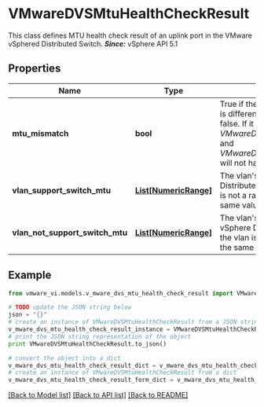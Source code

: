 # VMwareDVSMtuHealthCheckResult

This class defines MTU health check result of an uplink port in the VMware vSphered Distributed Switch.  ***Since:*** vSphere API 5.1 

## Properties
Name | Type | Description | Notes
------------ | ------------- | ------------- | -------------
**mtu_mismatch** | **bool** | True if the MTU configured in the vSphere Distributed Switch is different from the value configured in the Physical NIC, else false.  If it is true, MTU health check is stopped. In this case, *VMwareDVSMtuHealthCheckResult.vlanSupportSwitchMtu* and *VMwareDVSMtuHealthCheckResult.vlanNotSupportSwitchMtu* will not have values.  ***Since:*** vSphere API 5.1  | 
**vlan_support_switch_mtu** | [**List[NumericRange]**](NumericRange.md) | The vlan&#39;s MTU setting on physical switch allows vSphere Distributed Switch max MTU size packets passing.  If the vlan is not a range, but a single Id, both start and end have the same value with the single vlan Id.  ***Since:*** vSphere API 5.1  | [optional] 
**vlan_not_support_switch_mtu** | [**List[NumericRange]**](NumericRange.md) | The vlan&#39;s MTU setting on physical switch does not allow vSphere Distributed Switch max MTU size packets passing.  If the vlan is not a range, but a single Id, both start and end have the same value with the single vlan Id.  ***Since:*** vSphere API 5.1  | [optional] 

## Example

```python
from vmware_vi.models.v_mware_dvs_mtu_health_check_result import VMwareDVSMtuHealthCheckResult

# TODO update the JSON string below
json = "{}"
# create an instance of VMwareDVSMtuHealthCheckResult from a JSON string
v_mware_dvs_mtu_health_check_result_instance = VMwareDVSMtuHealthCheckResult.from_json(json)
# print the JSON string representation of the object
print VMwareDVSMtuHealthCheckResult.to_json()

# convert the object into a dict
v_mware_dvs_mtu_health_check_result_dict = v_mware_dvs_mtu_health_check_result_instance.to_dict()
# create an instance of VMwareDVSMtuHealthCheckResult from a dict
v_mware_dvs_mtu_health_check_result_form_dict = v_mware_dvs_mtu_health_check_result.from_dict(v_mware_dvs_mtu_health_check_result_dict)
```
[[Back to Model list]](../README.md#documentation-for-models) [[Back to API list]](../README.md#documentation-for-api-endpoints) [[Back to README]](../README.md)


